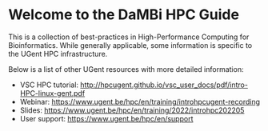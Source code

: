# Welcome to the DaMBi HPC Guide

This is a collection of best-practices in High-Performance Computing for Bioinformatics. While generally applicable, some information is specific to the UGent HPC infrastructure.

Below is a list of other UGent resources with more detailed information:
- VSC HPC tutorial: http://hpcugent.github.io/vsc_user_docs/pdf/intro-HPC-linux-gent.pdf
- Webinar: https://www.ugent.be/hpc/en/training/introhpcugent-recording
- Slides: https://www.ugent.be/hpc/en/training/2022/introhpc202205
- User support: https://www.ugent.be/hpc/en/support

```{tableofcontents}
```

